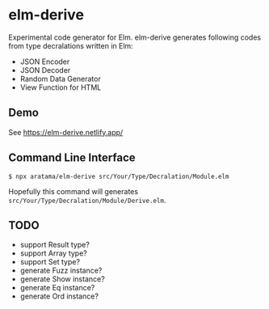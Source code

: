 # elm-derive

Experimental code generator for Elm.
elm-derive generates following codes from type decralations written in Elm:

- JSON Encoder
- JSON Decoder
- Random Data Generator
- View Function for HTML

## Demo

See https://elm-derive.netlify.app/

## Command Line Interface

```shell
$ npx aratama/elm-derive src/Your/Type/Decralation/Module.elm
```

Hopefully this command will generates `src/Your/Type/Decralation/Module/Derive.elm`.

## TODO

- support Result type?
- support Array type?
- support Set type?
- generate Fuzz instance?
- generate Show instance?
- generate Eq instance?
- generate Ord instance?
